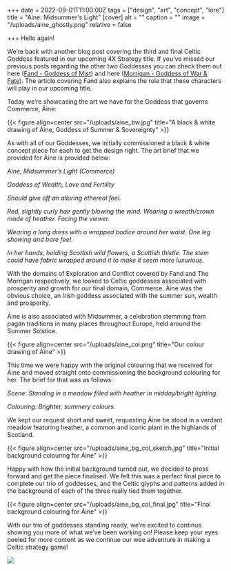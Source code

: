 +++
date = 2022-09-01T11:00:00Z
tags = ["design", "art", "concept", "lore"]
title = "Aine: Midsummer's Light"
[cover]
alt = ""
caption = ""
image = "/uploads/aine_ghostly.png"
relative = false

+++
Hello again!

We’re back with another blog post covering the third and final Celtic Goddess featured in our upcoming 4X Strategy title. If you’ve missed our previous posts regarding the other two Goddesses you can check them out here ([Fand - Goddess of Mist](https://www.tzyi.dev/posts/fand "Fand - Goddess of Mist")) and here ([Morrigan - Goddess of War & Fate](https://www.tzyi.dev/posts/morrigan-goddess-of-war-fate/ "Morrigan - Goddess of War & Fate")). The article covering Fand also explains the role that these characters will play in our upcoming title.

Today we’re showcasing the art we have for the Goddess that governs Commerce, Áine:

{{< figure align=center src="/uploads/aine_bw.jpg" title="A black & white drawing of Áine, Goddess of Summer & Sovereignty" >}}

As with all of our Goddesses, we initially commissioned a black & white concept piece for each to get the design right. The art brief that we provided for Áine is provided below:

_Aine, Midsummer’s Light (Commerce)_

_Goddess of Wealth, Love and Fertility_

_Should give off an alluring ethereal feel._

_Red, slightly curly hair gently blowing the wind. Wearing a wreath/crown made of heather. Facing the viewer._

_Wearing a long dress with a wrapped bodice around her waist. One leg showing and bare feet._

_In her hands, holding Scottish wild flowers, a Scottish thistle. The stem could have fabric wrapped around it to make it seem more luxurious._

With the domains of Exploration and Conflict covered by Fand and The Morrigan respectively, we looked to Celtic goddesses associated with prosperity and growth for our final domain, Commerce. Áine was the obvious choice, an Irish goddess associated with the summer sun, wealth and prosperity.

Áine is also associated with Midsummer, a celebration stemming from pagan traditions in many places throughout Europe, held around the Summer Solstice.

{{< figure align=center src="/uploads/aine_col.png" title="Our colour drawing of Áine" >}}

This time we were happy with the original colouring that we received for Áine and moved straight onto commissioning the background colouring for her. The brief for that was as follows:

_Scene: Standing in a meadow filled with heather in midday/bright lighting._

_Colouring: Brighter, summery colours._

We kept our request short and sweet, requesting Áine be stood in a verdant meadow featuring heather, a common and iconic plant in the highlands of Scotland.

{{< figure align=center src="/uploads/aine_bg_col_sketch.jpg" title="Initial background colouring for Áine" >}}

Happy with how the initial background turned out, we decided to press forward and get the piece finalised. We felt this was a perfect final piece to complete our trio of goddesses, and the Celtic glyphs and patterns added in the background of each of the three really tied them together.

{{< figure align=center src="/uploads/aine_bg_col_final.jpg" title="Final background colouring for Áine" >}}

With our trio of goddesses standing ready, we’re excited to continue showing you more of what we’ve been working on! Please keep your eyes peeled for more content as we continue our wee adventure in making a Celtic strategy game!

![](/uploads/aine_preview.jpg)